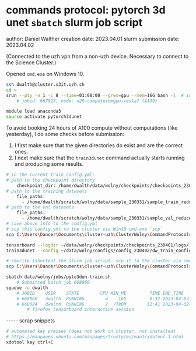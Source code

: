 # commands protocol: pytorch 3d unet `sbatch` slurm job script
author: Daniel Walther
creation date: 2023.04.01
slurm submission date: 2023.04.02

(Connected to the uzh vpn from a non-uzh device. Necessary to connect to the Science Cluster.)

Opened `cmd.exe` on Windows 10.
```bash
ssh dwalth@cluster.s3it.uzh.ch
cd ~
srun --pty -n 1 -c 8 --time=01:00:00 --gres=gpu --mem=16G bash -l  # interactive gpu compute session
    # jobid: 667913, node: u20-computeibmgpu-vesta7 (A100)

module load anaconda3
source activate pytorch3dunet
```

To avoid booking 24 hours of A100 compute without computations (like yesterday), I do some checks before submission:
1. I first make sure that the given directories do exist and are the correct ones.
2. I next make sure that the `train3dunet` command actually starts running and producing some results.

```bash
# in the current train_config.yml:
# path to the checkpoint directory
    checkpoint_dir: /home/dwalth/data/wolny/checkpoints/checkpoints_230401/
# path to the training datasets
    file_paths:
      - /home/dwalth/scratch/wolny/data/sample_230331/sample_train_reduced/
# path to the val datasets
    file_paths:
      - /home/dwalth/scratch/wolny/data/sample_230331/sample_val_reduced
# save above info to the config.yml
# scp this config.yml to the cluster via Win10 cmd.exe `scp`
scp C:\Users\Dancer\Documents\cluster-uzh\ClusterWolny\CommandProtocols\slurm_230401\dw_train_config_230401.yml dwalth@cluster.s3it.uzh.ch:\home\dwalth\data\wolny\configs\config_230402\

tensorboard --logdir ~/data/wolny/checkpoints/checkpoints_230401/logs/
train3dunet --config ~/data/wolny/configs/config_230402/dw_train_config_230401.yml

# rewrite (shorten) the slurm job script. scp it to the cluster via cmd.exe:
scp C:\Users\Dancer\Documents\cluster-uzh\ClusterWolny\CommandProtocols\slurm_230401\pyto3dun-train.sh dwalth@cluster.s3it.uzh.ch:~\data\wolny\jobs\
```

```bash
sbatch data/wolny/jobs/pyto3dun-train.sh
    # Submitted batch job 668060
squeue -u dwalth
    # JOBID    USER    STATE        CPU MIN_ME         TIME END_TIME             NODELIST(REASON)
    # 668060   dwalth  RUNNING        4    16G         0:32 2023-04-03T18:54:07  u20-computeibmgpu-vesta7
    # 668024   dwalth  RUNNING        2  7780M        11:41 2023-04-02T19:42:58  u20-compute-m2
        # firefox tensorboard interactive session
```

----- scrap snippets
```bash
# automated key presses (does not work on cluster, not installed)
# https://manpages.ubuntu.com/manpages/trusty/en/man1/xdotool.1.html
xdotool key ctrl+C
```